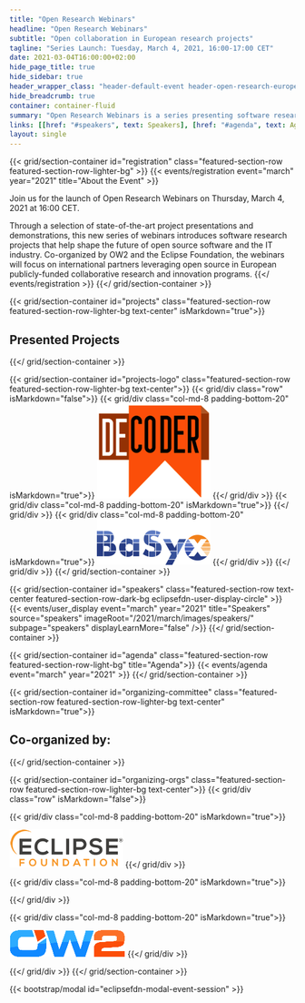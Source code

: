 ```yaml
---
title: "Open Research Webinars"
headline: "Open Research Webinars"
subtitle: "Open collaboration in European research projects"
tagline: "Series Launch: Tuesday, March 4, 2021, 16:00-17:00 CET"
date: 2021-03-04T16:00:00+02:00
hide_page_title: true
hide_sidebar: true
header_wrapper_class: "header-default-event header-open-research-europe-event"
hide_breadcrumb: true
container: container-fluid
summary: "Open Research Webinars is a series presenting software research projects that are helping to shape the future of open source software and the IT industry. Co-organized by OW2 and the Eclipse Foundation, the webinars will focus on international partners leveraging open source in European publicly-funded collaborative research and innovation programs."
links: [[href: "#speakers", text: Speakers], [href: "#agenda", text: Agenda]]
layout: single
---
```


{{< grid/section-container id="registration" class="featured-section-row featured-section-row-lighter-bg" >}}
  {{< events/registration event="march" year="2021" title="About the Event" >}} 

Join us for the launch of Open Research Webinars on Thursday, March 4, 2021 at 16:00 CET. 

Through a selection of state-of-the-art project presentations and demonstrations, this new series of webinars introduces software research projects that help shape the future of open source software and the IT industry. Co-organized by OW2 and the Eclipse Foundation, the webinars will focus on international partners leveraging open source in European publicly-funded collaborative research and innovation programs.
  {{</ events/registration >}}
{{</ grid/section-container >}}


{{< grid/section-container id="projects" class="featured-section-row featured-section-row-lighter-bg text-center" isMarkdown="true">}}

## Presented Projects
{{</ grid/section-container >}}

{{< grid/section-container id="projects-logo" class="featured-section-row featured-section-row-lighter-bg text-center">}}
   {{< grid/div class="row" isMarkdown="false">}}
      {{< grid/div class="col-md-8 padding-bottom-20" isMarkdown="true">}}
[![DECODER](images/decoder_logo.png)](https://www.decoder-project.eu)
      {{</ grid/div >}}
      {{< grid/div class="col-md-8 padding-bottom-20" isMarkdown="true">}}
      {{</ grid/div >}}
      {{< grid/div class="col-md-8 padding-bottom-20" isMarkdown="true">}}
[![BaSyx](images/basyx_logo.png)](https://www.eclipse.org/basyx/)
      {{</ grid/div >}}
   {{</ grid/div >}}
{{</ grid/section-container >}}

{{< grid/section-container id="speakers" class="featured-section-row text-center featured-section-row-dark-bg eclipsefdn-user-display-circle" >}}
  {{< events/user_display event="march" year="2021" title="Speakers" source="speakers" imageRoot="/2021/march/images/speakers/" subpage="speakers" displayLearnMore="false" />}}
{{</ grid/section-container >}}

{{< grid/section-container id="agenda" class="featured-section-row featured-section-row-light-bg" title="Agenda">}}
  {{< events/agenda event="march" year="2021" >}}
{{</ grid/section-container >}}

{{< grid/section-container id="organizing-committee" class="featured-section-row featured-section-row-lighter-bg text-center" isMarkdown="true">}}

## Co-organized by: 
{{</ grid/section-container >}}

{{< grid/section-container id="organizing-orgs" class="featured-section-row featured-section-row-lighter-bg text-center">}}
{{< grid/div class="row" isMarkdown="false">}}

{{< grid/div class="col-md-8 padding-bottom-20" isMarkdown="true">}}
  
  [![Eclipse Research](images/eclipse_logo.png)](http://eclipse.org/research)
{{</ grid/div >}}

{{< grid/div class="col-md-8 padding-bottom-20" isMarkdown="true">}}
  
{{</ grid/div >}}
 

{{< grid/div class="col-md-8 padding-bottom-20" isMarkdown="true">}}
  
  [![OW2](images/ow2.png)](https://www.ow2.org/)
{{</ grid/div >}}

{{</ grid/div >}}
{{</ grid/section-container >}}

{{< bootstrap/modal id="eclipsefdn-modal-event-session" >}}